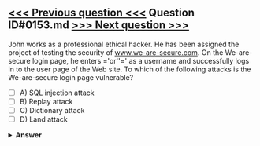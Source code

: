 [<<< Previous question <<<](0152.md)   Question ID#0153.md   [>>> Next question >>>](0154.md)
---

John works as a professional ethical hacker. He has been assigned the project of testing the security of www.we-are-secure.com. On the We-are-secure login page, he enters ='or''=' as a username and successfully logs in to the user page of the Web site. To which of the following attacks is the We-are-secure login page vulnerable?

- [ ] A) SQL injection attack
- [ ] B) Replay attack
- [ ] C) Dictionary attack
- [ ] D) Land attack

<details><summary><b>Answer</b></summary>
<p>
  Answer: <strong>A</strong>
</p>
</details>

